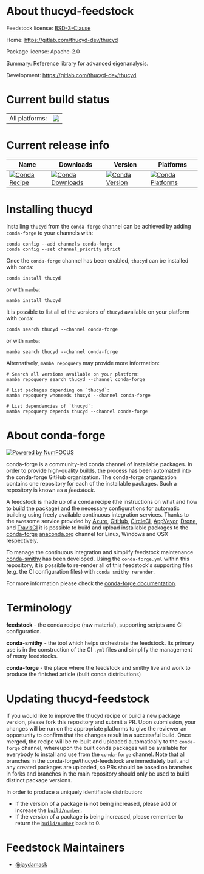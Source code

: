 About thucyd-feedstock
======================

Feedstock license: [BSD-3-Clause](https://github.com/conda-forge/thucyd-feedstock/blob/main/LICENSE.txt)

Home: https://gitlab.com/thucyd-dev/thucyd

Package license: Apache-2.0

Summary: Reference library for advanced eigenanalysis.

Development: https://gitlab.com/thucyd-dev/thucyd

Current build status
====================


<table><tr><td>All platforms:</td>
    <td>
      <a href="https://dev.azure.com/conda-forge/feedstock-builds/_build/latest?definitionId=7063&branchName=main">
        <img src="https://dev.azure.com/conda-forge/feedstock-builds/_apis/build/status/thucyd-feedstock?branchName=main">
      </a>
    </td>
  </tr>
</table>

Current release info
====================

| Name | Downloads | Version | Platforms |
| --- | --- | --- | --- |
| [![Conda Recipe](https://img.shields.io/badge/recipe-thucyd-green.svg)](https://anaconda.org/conda-forge/thucyd) | [![Conda Downloads](https://img.shields.io/conda/dn/conda-forge/thucyd.svg)](https://anaconda.org/conda-forge/thucyd) | [![Conda Version](https://img.shields.io/conda/vn/conda-forge/thucyd.svg)](https://anaconda.org/conda-forge/thucyd) | [![Conda Platforms](https://img.shields.io/conda/pn/conda-forge/thucyd.svg)](https://anaconda.org/conda-forge/thucyd) |

Installing thucyd
=================

Installing `thucyd` from the `conda-forge` channel can be achieved by adding `conda-forge` to your channels with:

```
conda config --add channels conda-forge
conda config --set channel_priority strict
```

Once the `conda-forge` channel has been enabled, `thucyd` can be installed with `conda`:

```
conda install thucyd
```

or with `mamba`:

```
mamba install thucyd
```

It is possible to list all of the versions of `thucyd` available on your platform with `conda`:

```
conda search thucyd --channel conda-forge
```

or with `mamba`:

```
mamba search thucyd --channel conda-forge
```

Alternatively, `mamba repoquery` may provide more information:

```
# Search all versions available on your platform:
mamba repoquery search thucyd --channel conda-forge

# List packages depending on `thucyd`:
mamba repoquery whoneeds thucyd --channel conda-forge

# List dependencies of `thucyd`:
mamba repoquery depends thucyd --channel conda-forge
```


About conda-forge
=================

[![Powered by
NumFOCUS](https://img.shields.io/badge/powered%20by-NumFOCUS-orange.svg?style=flat&colorA=E1523D&colorB=007D8A)](https://numfocus.org)

conda-forge is a community-led conda channel of installable packages.
In order to provide high-quality builds, the process has been automated into the
conda-forge GitHub organization. The conda-forge organization contains one repository
for each of the installable packages. Such a repository is known as a *feedstock*.

A feedstock is made up of a conda recipe (the instructions on what and how to build
the package) and the necessary configurations for automatic building using freely
available continuous integration services. Thanks to the awesome service provided by
[Azure](https://azure.microsoft.com/en-us/services/devops/), [GitHub](https://github.com/),
[CircleCI](https://circleci.com/), [AppVeyor](https://www.appveyor.com/),
[Drone](https://cloud.drone.io/welcome), and [TravisCI](https://travis-ci.com/)
it is possible to build and upload installable packages to the
[conda-forge](https://anaconda.org/conda-forge) [anaconda.org](https://anaconda.org/)
channel for Linux, Windows and OSX respectively.

To manage the continuous integration and simplify feedstock maintenance
[conda-smithy](https://github.com/conda-forge/conda-smithy) has been developed.
Using the ``conda-forge.yml`` within this repository, it is possible to re-render all of
this feedstock's supporting files (e.g. the CI configuration files) with ``conda smithy rerender``.

For more information please check the [conda-forge documentation](https://conda-forge.org/docs/).

Terminology
===========

**feedstock** - the conda recipe (raw material), supporting scripts and CI configuration.

**conda-smithy** - the tool which helps orchestrate the feedstock.
                   Its primary use is in the construction of the CI ``.yml`` files
                   and simplify the management of *many* feedstocks.

**conda-forge** - the place where the feedstock and smithy live and work to
                  produce the finished article (built conda distributions)


Updating thucyd-feedstock
=========================

If you would like to improve the thucyd recipe or build a new
package version, please fork this repository and submit a PR. Upon submission,
your changes will be run on the appropriate platforms to give the reviewer an
opportunity to confirm that the changes result in a successful build. Once
merged, the recipe will be re-built and uploaded automatically to the
`conda-forge` channel, whereupon the built conda packages will be available for
everybody to install and use from the `conda-forge` channel.
Note that all branches in the conda-forge/thucyd-feedstock are
immediately built and any created packages are uploaded, so PRs should be based
on branches in forks and branches in the main repository should only be used to
build distinct package versions.

In order to produce a uniquely identifiable distribution:
 * If the version of a package **is not** being increased, please add or increase
   the [``build/number``](https://docs.conda.io/projects/conda-build/en/latest/resources/define-metadata.html#build-number-and-string).
 * If the version of a package **is** being increased, please remember to return
   the [``build/number``](https://docs.conda.io/projects/conda-build/en/latest/resources/define-metadata.html#build-number-and-string)
   back to 0.

Feedstock Maintainers
=====================

* [@jaydamask](https://github.com/jaydamask/)

